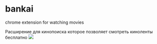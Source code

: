 # bankai
 chrome extension for watching movies

Расширение для кинопоиска которое позволяет смотреть киноленты бесплатно
![]([http://i.imgur.com/OUkLi.gif](https://github.com/Asura-code/bankai/blob/main/gif.gif?raw=true))
